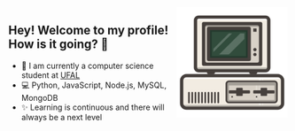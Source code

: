 <img src="img\computer-illustration.png"  width="200px" align="right">

## Hey! Welcome to my profile! How is it going? 👋

* 🚀 I am currently a computer science student at [UFAL](https://ufal.br/)
* 💻 Python, JavaScript, Node.js, MySQL, MongoDB
* ✨ Learning is continuous and there will always be a next level
